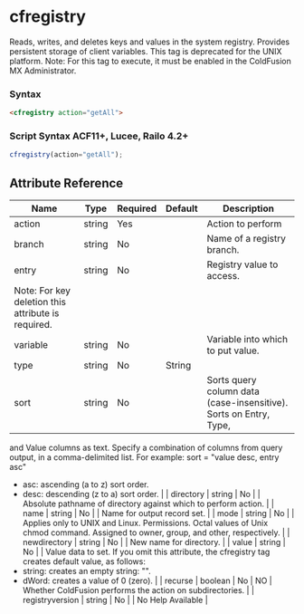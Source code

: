 # cfregistry

Reads, writes, and deletes keys and values in the system registry.
 Provides persistent storage of client variables.
 This tag is deprecated for the UNIX platform.
 Note: For this tag to execute, it must be enabled in the ColdFusion MX
 Administrator.

### Syntax

```html
<cfregistry action="getAll">
```

### Script Syntax ACF11+, Lucee, Railo 4.2+

```javascript
cfregistry(action="getAll");
```

## Attribute Reference

| Name | Type | Required | Default | Description |
| --- | --- | --- | --- | --- |
| action | string | Yes |  | Action to perform |
| branch | string | No |  | Name of a registry branch. |
| entry | string | No |  | Registry value to access.
 Note: For key deletion this attribute is required. |
| variable | string | No |  | Variable into which to put value. |
| type | string | No | String |  |
| sort | string | No |  | Sorts query column data (case-insensitive). Sorts on Entry, Type,
 and Value columns as text. Specify a combination of columns from
 query output, in a comma-delimited list.
 For example: sort = "value desc, entry asc"
 * asc: ascending (a to z) sort order.
 * desc: descending (z to a) sort order. |
| directory | string | No |  | Absolute pathname of directory against which to perform
 action. |
| name | string | No |  | Name for output record set. |
| mode | string | No |  | Applies only to UNIX and Linux. Permissions. Octal values
 of Unix chmod command. Assigned to owner, group, and
 other, respectively. |
| newdirectory | string | No |  | New name for directory. |
| value | string | No |  | Value data to set. If you omit this attribute, the cfregistry tag creates default value, as follows:
 * string: creates an empty string: "".
 * dWord: creates a value of 0 (zero). |
| recurse | boolean | No | NO | Whether ColdFusion performs the action on subdirectories. |
| registryversion | string | No |  | No Help Available |
